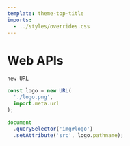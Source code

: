 ```yaml
---
template: theme-top-title
imports:
  - ../styles/overrides.css
---
```


# Web APIs

`new URL`

```js
const logo = new URL(
  './logo.png',
  import.meta.url
);

document
  .querySelector('img#logo')
  .setAttribute('src', logo.pathname);
```